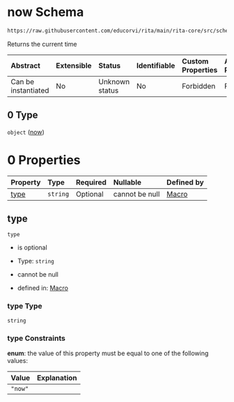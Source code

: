 # now Schema

```txt
https://raw.githubusercontent.com/educorvi/rita/main/rita-core/src/schema/macro.json#/properties/macro/oneOf/0
```

Returns the current time

| Abstract            | Extensible | Status         | Identifiable | Custom Properties | Additional Properties | Access Restrictions | Defined In                                                         |
| :------------------ | :--------- | :------------- | :----------- | :---------------- | :-------------------- | :------------------ | :----------------------------------------------------------------- |
| Can be instantiated | No         | Unknown status | No           | Forbidden         | Forbidden             | none                | [macro.json\*](../../src/schema/macro.json "open original schema") |

## 0 Type

`object` ([now](macro-properties-macro-oneof-now.md))

# 0 Properties

| Property      | Type     | Required | Nullable       | Defined by                                                                                                                                                                                    |
| :------------ | :------- | :------- | :------------- | :-------------------------------------------------------------------------------------------------------------------------------------------------------------------------------------------- |
| [type](#type) | `string` | Optional | cannot be null | [Macro](macro-properties-macro-oneof-now-properties-type.md "https://raw.githubusercontent.com/educorvi/rita/main/rita-core/src/schema/macro.json#/properties/macro/oneOf/0/properties/type") |

## type



`type`

* is optional

* Type: `string`

* cannot be null

* defined in: [Macro](macro-properties-macro-oneof-now-properties-type.md "https://raw.githubusercontent.com/educorvi/rita/main/rita-core/src/schema/macro.json#/properties/macro/oneOf/0/properties/type")

### type Type

`string`

### type Constraints

**enum**: the value of this property must be equal to one of the following values:

| Value   | Explanation |
| :------ | :---------- |
| `"now"` |             |
